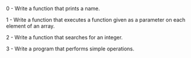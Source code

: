 0 - Write a function that prints a name.

1 - Write a function that executes a function given as a parameter on each element of an array.

2 - Write a function that searches for an integer.

3 - Write a program that performs simple operations.
